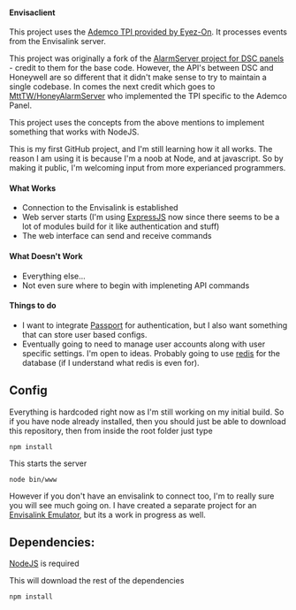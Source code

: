 #### Envisaclient ####

This project uses the [Ademco TPI provided by Eyez-On](http://forum.eyez-on.com/FORUM/viewtopic.php?f=6&t=301). It processes events from the Envisalink server.

This project was originally a fork of the [AlarmServer project for DSC panels](https://github.com/juggie/AlarmServer) - credit to them for the base code.   However, the API's between DSC and Honeywell are so different that it didn't make sense to try to maintain a single codebase.  In comes the next credit which goes to [MttTW/HoneyAlarmServer](https://github.com/MattTW/HoneyAlarmServer) who implemented the TPI specific to the Ademco Panel.

This project uses the concepts from the above mentions to implement something that works with NodeJS.  

This is my first GitHub project, and I'm still learning how it all works.  The reason I am using it is because I'm a noob at Node, and at javascript.  So by making it public, I'm welcoming input from more experianced programmers.  

#### What Works ####

 + Connection to the Envisalink is established
 + Web server starts (I'm using [ExpressJS](http://expressjs.com/) now since there seems to be a lot of modules build for it like authentication and stuff)
 + The web interface can send and receive commands

#### What Doesn't Work ####
  + Everything else...
  + Not even sure where to begin with impleneting API commands
   
#### Things to do ####
  + I want to integrate [Passport](http://passportjs.org/) for authentication, but I also want something that can store user based configs.
  + Eventually going to need to manage user accounts along with user specific settings.  I'm open to ideas.  Probably going to use [redis](http://redis.io/) for the database (if I understand what redis is even for).

Config
--------
Everything is hardcoded right now as I'm still working on my initial build.
So if you have node already installed, then you should just be able to download this repository, then from inside the root folder just type

```
npm install

```

This starts the server

```
node bin/www
```

However if you don't have an envisalink to connect too, I'm to really sure you will see much going on.  I have created a separate project for an [Envisalink Emulator](https://github.com/mckaycr/EnvisalinkEmu), but its a work in progress as well.


Dependencies:
-------------
[NodeJS](https://nodejs.org/) is required

This will download the rest of the dependencies

```
npm install

```
